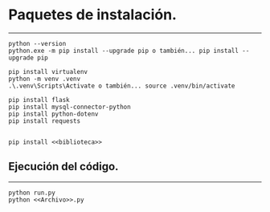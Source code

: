 # Paquetes de instalación.

---

    python --version
    python.exe -m pip install --upgrade pip o también... pip install --upgrade pip

    pip install virtualenv
    python -m venv .venv
    .\.venv\Scripts\Activate o también... source .venv/bin/activate

    pip install flask
    pip install mysql-connector-python
    pip install python-dotenv
    pip install requests


    pip install <<biblioteca>>

## Ejecución del código.

---

    python run.py
    python <<Archivo>>.py
